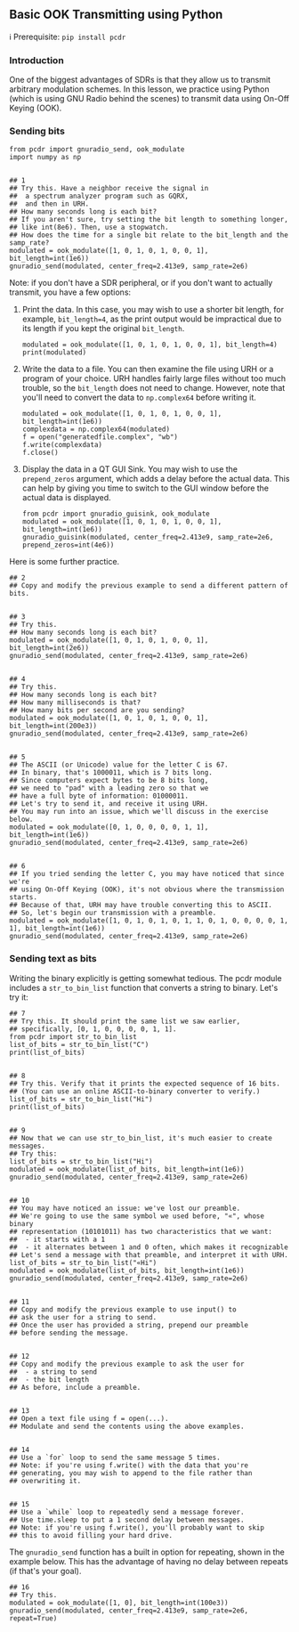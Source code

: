 ## Basic OOK Transmitting using Python

ℹ️ Prerequisite: `pip install pcdr`

### Introduction

One of the biggest advantages of SDRs is that they allow us to transmit arbitrary modulation schemes. In this lesson, we practice using Python (which is using GNU Radio behind the scenes) to transmit data using On-Off Keying (OOK).

### Sending bits

```python3
from pcdr import gnuradio_send, ook_modulate
import numpy as np


## 1
## Try this. Have a neighbor receive the signal in 
##  a spectrum analyzer program such as GQRX,
##  and then in URH.
## How many seconds long is each bit?
## If you aren't sure, try setting the bit length to something longer,
## like int(8e6). Then, use a stopwatch.
## How does the time for a single bit relate to the bit_length and the samp_rate?
modulated = ook_modulate([1, 0, 1, 0, 1, 0, 0, 1], bit_length=int(1e6))
gnuradio_send(modulated, center_freq=2.413e9, samp_rate=2e6)
```

Note: if you don't have a SDR peripheral, or if you don't want to actually transmit, you have a few options:

1. Print the data. In this case, you may wish to use a shorter bit length, for example, `bit_length=4`, as the print output would be impractical due to its length if you kept the original `bit_length`.
   ```python3
   modulated = ook_modulate([1, 0, 1, 0, 1, 0, 0, 1], bit_length=4)
   print(modulated)
   ```

2. Write the data to a file. You can then examine the file using URH or a program of your choice. URH handles fairly large files without too much trouble, so the `bit_length` does not need to change. However, note that you'll need to convert the data to `np.complex64` before writing it.
   ```python3
   modulated = ook_modulate([1, 0, 1, 0, 1, 0, 0, 1], bit_length=int(1e6))
   complexdata = np.complex64(modulated)
   f = open("generatedfile.complex", "wb")
   f.write(complexdata)
   f.close()
   ```

3. Display the data in a QT GUI Sink. You may wish to use the `prepend_zeros` argument, which adds a delay before the actual data. This can help by giving you time to switch to the GUI window before the actual data is displayed.  
   ```python3
   from pcdr import gnuradio_guisink, ook_modulate
   modulated = ook_modulate([1, 0, 1, 0, 1, 0, 0, 1], bit_length=int(1e6))
   gnuradio_guisink(modulated, center_freq=2.413e9, samp_rate=2e6, prepend_zeros=int(4e6))
   ```

Here is some further practice.

```python3
## 2
## Copy and modify the previous example to send a different pattern of bits.


## 3
## Try this.
## How many seconds long is each bit?
modulated = ook_modulate([1, 0, 1, 0, 1, 0, 0, 1], bit_length=int(2e6))
gnuradio_send(modulated, center_freq=2.413e9, samp_rate=2e6)


## 4
## Try this.
## How many seconds long is each bit?
## How many milliseconds is that?
## How many bits per second are you sending?
modulated = ook_modulate([1, 0, 1, 0, 1, 0, 0, 1], bit_length=int(200e3))
gnuradio_send(modulated, center_freq=2.413e9, samp_rate=2e6)


## 5
## The ASCII (or Unicode) value for the letter C is 67.
## In binary, that's 1000011, which is 7 bits long.
## Since computers expect bytes to be 8 bits long,
## we need to "pad" with a leading zero so that we
## have a full byte of information: 01000011.
## Let's try to send it, and receive it using URH.
## You may run into an issue, which we'll discuss in the exercise below.
modulated = ook_modulate([0, 1, 0, 0, 0, 0, 1, 1], bit_length=int(1e6))
gnuradio_send(modulated, center_freq=2.413e9, samp_rate=2e6)


## 6
## If you tried sending the letter C, you may have noticed that since we're
## using On-Off Keying (OOK), it's not obvious where the transmission starts.
## Because of that, URH may have trouble converting this to ASCII.
## So, let's begin our transmission with a preamble.
modulated = ook_modulate([1, 0, 1, 0, 1, 0, 1, 1, 0, 1, 0, 0, 0, 0, 1, 1], bit_length=int(1e6))
gnuradio_send(modulated, center_freq=2.413e9, samp_rate=2e6)
```

<!--

TODO: consider

### Sending hexadecimal strings as bits

from pcdr import hex_to_bin_list
list_of_bits = hex_to_bin_list(0x43)
print(list_of_bits)

-->

### Sending text as bits

Writing the binary explicitly is getting somewhat tedious. The pcdr module includes a `str_to_bin_list` function that converts a string to binary. Let's try it:

```python3
## 7
## Try this. It should print the same list we saw earlier,
## specifically, [0, 1, 0, 0, 0, 0, 1, 1].
from pcdr import str_to_bin_list
list_of_bits = str_to_bin_list("C")
print(list_of_bits)


## 8
## Try this. Verify that it prints the expected sequence of 16 bits.
## (You can use an online ASCII-to-binary converter to verify.)
list_of_bits = str_to_bin_list("Hi")
print(list_of_bits)


## 9
## Now that we can use str_to_bin_list, it's much easier to create messages.
## Try this:
list_of_bits = str_to_bin_list("Hi")
modulated = ook_modulate(list_of_bits, bit_length=int(1e6))
gnuradio_send(modulated, center_freq=2.413e9, samp_rate=2e6)


## 10
## You may have noticed an issue: we've lost our preamble.
## We're going to use the same symbol we used before, "«", whose binary
## representation (10101011) has two characteristics that we want:
##  - it starts with a 1
##  - it alternates between 1 and 0 often, which makes it recognizable
## Let's send a message with that preamble, and interpret it with URH.
list_of_bits = str_to_bin_list("«Hi")
modulated = ook_modulate(list_of_bits, bit_length=int(1e6))
gnuradio_send(modulated, center_freq=2.413e9, samp_rate=2e6)


## 11
## Copy and modify the previous example to use input() to 
## ask the user for a string to send.
## Once the user has provided a string, prepend our preamble 
## before sending the message.


## 12
## Copy and modify the previous example to ask the user for
##  - a string to send
##  - the bit length
## As before, include a preamble.


## 13
## Open a text file using f = open(...).
## Modulate and send the contents using the above examples.


## 14
## Use a `for` loop to send the same message 5 times.
## Note: if you're using f.write() with the data that you're
## generating, you may wish to append to the file rather than
## overwriting it.


## 15
## Use a `while` loop to repeatedly send a message forever.
## Use time.sleep to put a 1 second delay between messages.
## Note: if you're using f.write(), you'll probably want to skip
## this to avoid filling your hard drive.
```

The `gnuradio_send` function has a built in option for repeating, shown in the example below. This has the advantage of having no delay between repeats (if that's your goal).

```python3
## 16
## Try this.
modulated = ook_modulate([1, 0], bit_length=int(100e3))
gnuradio_send(modulated, center_freq=2.413e9, samp_rate=2e6, repeat=True)
```
